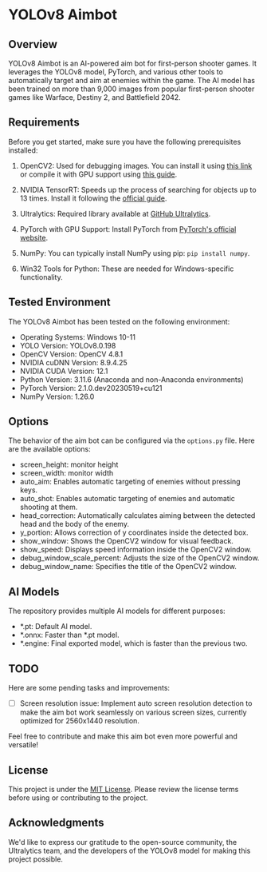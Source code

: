# YOLOv8 Aimbot

## Overview

YOLOv8 Aimbot is an AI-powered aim bot for first-person shooter games. It leverages the YOLOv8 model, PyTorch, and various other tools to automatically target and aim at enemies within the game. The AI model has been trained on more than 9,000 images from popular first-person shooter games like Warface, Destiny 2, and Battlefield 2042.

## Requirements

Before you get started, make sure you have the following prerequisites installed:

1. OpenCV2: Used for debugging images. You can install it using [this link](https://pypi.org/project/opencv-python) or compile it with GPU support using [this guide](https://www.youtube.com/watch?v=HsuKxjQhFU0&ab_channel=NicolaiNielsen).

2. NVIDIA TensorRT: Speeds up the process of searching for objects up to 13 times. Install it following the [official guide](https://docs.nvidia.com/deeplearning/tensorrt/install-guide/index.html).

3. Ultralytics: Required library available at [GitHub Ultralytics](https://github.com/ultralytics/ultralytics).

4. PyTorch with GPU Support: Install PyTorch from [PyTorch's official website](https://pytorch.org/).

5. NumPy: You can typically install NumPy using pip: `pip install numpy`.

6. Win32 Tools for Python: These are needed for Windows-specific functionality.

## Tested Environment

The YOLOv8 Aimbot has been tested on the following environment:

- Operating Systems: Windows 10-11
- YOLO Version: YOLOv8.0.198
- OpenCV Version: OpenCV 4.8.1
- NVIDIA cuDNN Version: 8.9.4.25
- NVIDIA CUDA Version: 12.1
- Python Version: 3.11.6 (Anaconda and non-Anaconda environments)
- PyTorch Version: 2.1.0.dev20230519+cu121
- NumPy Version: 1.26.0

## Options

The behavior of the aim bot can be configured via the `options.py` file. Here are the available options:
- screen_height: monitor height
- screen_width: monitor width
- auto_aim: Enables automatic targeting of enemies without pressing keys.
- auto_shot: Enables automatic targeting of enemies and automatic shooting at them.
- head_correction: Automatically calculates aiming between the detected head and the body of the enemy.
- y_portion: Allows correction of y coordinates inside the detected box.
- show_window: Shows the OpenCV2 window for visual feedback.
- show_speed: Displays speed information inside the OpenCV2 window.
- debug_window_scale_percent: Adjusts the size of the OpenCV2 window.
- debug_window_name: Specifies the title of the OpenCV2 window.

## AI Models

The repository provides multiple AI models for different purposes:

- *.pt: Default AI model.
- *.onnx: Faster than *.pt model.
- *.engine: Final exported model, which is faster than the previous two.

## TODO

Here are some pending tasks and improvements:

- [ ] Screen resolution issue: Implement auto screen resolution detection to make the aim bot work seamlessly on various screen sizes, currently optimized for 2560x1440 resolution.

Feel free to contribute and make this aim bot even more powerful and versatile!

## License

This project is under the [MIT License](LICENSE). Please review the license terms before using or contributing to the project.

## Acknowledgments

We'd like to express our gratitude to the open-source community, the Ultralytics team, and the developers of the YOLOv8 model for making this project possible.
